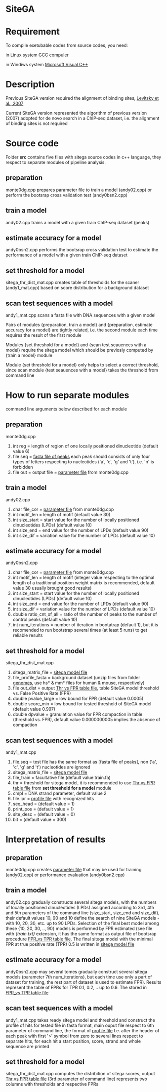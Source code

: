 # SiteGA
# Requirement
To compile exetubable codes from source codes, you need:

in Linux system [GCC](https://gcc.gnu.org/) compuler 

in Windiws system [Microsoft Visual C++](https://visualstudio.microsoft.com/vs/express/)

# Description
Previous SiteGA version required the alignment of binding sites, [Levitsky et al., 2007](https://doi.org/10.1186/1471-2105-8-481)

Current SiteGA version represented the algorithm of previous version (2007) adopted for de novo search in a ChIP-seq dataset, i.e. the alignment of binding sites is not required

# Source code
Folder **src** contains five files with sitega source codes in c++ language, they respect to separate modules of pipeline analysis. 
## preparation
monte0dg.cpp prepares parameter file to train a model (andy02.cpp) or perform the bootsrap cross validation test (andy0bsn2.cpp)
## train a model
andy02.cpp  trains a model with a given train ChIP-seq dataset (peaks)
## estimate accuracy for a model
andy0bsn2.cpp performs the bootsrap cross validation test to estimate the performance of a model with a given train ChIP-seq dataset
## set threshold for a model
sitega_thr_dist_mat.cpp creates table of thresholds for the scaner (andy1_mat.cpp) based on score distribution for a background dataset
## scan test sequences with a model
andy1_mat.cpp scans a fasta file with DNA sequences with a given model

Pairs of modules {preparation, train a model} and {preparation, estimate accuracy for a model} are tightly related, i.e. the second module each time requires the result of the first module

Modules {set threshold for a model} and {scan test seauences with a model} require the sitega model which should be previosly computed by {train a model} module

Module {set threshold for a model} only helps to select a correct threshold, since scan module {test seauences with a model} takes the threshold from command line

# How to run separate modules
command line arguments below described for each module

## preparation

monte0dg.cpp 
1. int reg = length of region of one locally positioned dinucleotide (default value 6)
2. file seq = [fasta file of peaks](https://github.com/parthian-sterlet/sitega/blob/master/examples/peaks.fa) each peak should consists of only four types of letters respecting to nucleotides ('a', 'c', 'g' and 't'), i.e. 'n' is forbidden
3. file out = output file = [parameter file](https://github.com/parthian-sterlet/sitega/blob/master/examples/diagonal_cov.mnt) from monte0dg.cpp 

## train a model

andy02.cpp
1. char file_cor = [parameter file](https://github.com/parthian-sterlet/sitega/blob/master/examples/diagonal_cov.mnt) from monte0dg.cpp 
2. int motif_len = length of motif (default value 30)
3. int size_start = start value for the number of locally positioned dinucleotides (LPDs) (default value 10)
4. int size_end = end value for the number of LPDs (default value 90)
5. int size_dif = variation value for the number of LPDs (default value 10)

## estimate accuracy for a model

andy0bsn2.cpp
1. char file_cor = [parameter file](https://github.com/parthian-sterlet/sitega/blob/master/examples/diagonal_cov.mnt) from monte0dg.cpp 
2. int motif_len = length of motif (integer value respecting to the optimal length of a traditional position weight matrix is recommended, default value 30 usually brought good results)
3. int size_start = start value for the number of locally positioned dinucleotides (LPDs) (default value 10)
4. int size_end = end value for the number of LPDs (default value 90)
5. int size_dif = variation value for the number of LPDs (default value 10)
6. double ratio_cnt_of_all  = ratio of the number of peaks to the number of control peaks (default value 10)
7. int num_iterations = number of iteration in bootatrap (default 1), but it is recomended to run bootstrap several times (at least 5 runs) to get reliable results

## set threshold for a model

sitega_thr_dist_mat.cpp

1. sitega_matrix_file = [sitega model file](https://github.com/parthian-sterlet/sitega/blob/master/examples/model.mat)
2. file_profile_fasta = background dataset (unzip files from folder [genomes](https://github.com/parthian-sterlet/sitega/tree/master/genomes), use hs* & mm* files for human & mouse, respectively)
3. file out_dist = output [Thr vs FPR table file](https://github.com/parthian-sterlet/sitega/blob/master/examples/thr_fpr), table SiteGA model threshold vs. False Positive Rate (FPR)
4. double pvalue_large = low bound for FPR (default value 0.0005)
5. double score_min = low bound for tested threshold of SiteGA model (default value 0.997)
6. double dpvalue = granulation value for FPR compaction in table (threshold vs. FPR), default value 0.0000000005 implies the absence of compaction

## scan test sequences with a model

andy1_mat.cpp

1. file.seq = test file has the same format as [fasta file of peaks], non ('a', 'c', 'g' and 't') nucleotides are ignored
2. sitega_matrix_file = [sitega model file](https://github.com/parthian-sterlet/sitega/blob/master/examples/model.mat)
3. file_train = facultative file (default value train.fa)
4. thr = threshold for sitega model, it is recommended to use [Thr vs FPR table file](https://github.com/parthian-sterlet/sitega/blob/master/examples/thr_fpr) from **set threshold for a model** module
5. cmpl = DNA strand parameter, default value 2 
6. file.ipr = [profile file](https://github.com/parthian-sterlet/sitega/blob/master/examples/hit_profile) with recognized hits
7. seq_head = (default value = 1)
8. print_pos = (default value = 1)
9. site_desc = (default value = 0)
10. bit = (default value = 300)

# Interpretation of results

## preparation

monte0dg.cpp creates [parameter file](https://github.com/parthian-sterlet/sitega/blob/master/examples/diagonal_cov.mnt) that may be used for training (andy02.cpp) or performance evaluation (andy0bsn2.cpp)

## train a model

andy02.cpp gradually constructs several sitega models, with the numbers of locally positioned dinucleotides (LPDs) assigned according to 3rd, 4th and 5th parameters of the command line (size_start, size_end and size_dif), their default values 10, 90 and 10 define the search of nine SiteGA models - with 10, 20, 30, etc. up to 90 LPDs. Selection of the final best model among these {10, 20, 30, .., 90} models is performed by FPR estimated (see file with *{train.txt}* extension, it has the same format as output file of bootsrap procedure [FPR_vs TPR table file](https://github.com/parthian-sterlet/sitega/blob/master/examples/model_bs1.txt). The final sitega model with the minimal FPR at true positive rate (TPR) 0.5 is written in [sitega model file](https://github.com/parthian-sterlet/sitega/blob/master/examples/model.mat)

## estimate accuracy for a model

andy0bsn2.cpp may several tomes gradually construct several sitega models (parameter 7th num_iterations), but each time use only a part of dataset for training, the rest part of dataset is used to estimate FPR). Results represent the table of FPRs for TPR 0.1, 0.2, .. up to 0.9. The stored in [FPR_vs TPR table file](https://github.com/parthian-sterlet/sitega/blob/master/examples/model_bs1.txt)

## scan test sequences with a model

andy1_mat.cpp takes ready sitega model and threshold and construct the profile of hits for tested file in fasta format, main ouput file respect to 6th parameter of command line, the format of [profile file](https://github.com/parthian-sterlet/sitega/blob/master/examples/hit_profile)
I.e. after the header of each peak with first '>' symbol from zero to several lines respect to separate hits, for each hit a start position, score, strand and whole sequence are printed

## set threshold for a model

sitega_thr_dist_mat.cpp computes the distribition of sitega scores, output [Thr vs FPR table file](https://github.com/parthian-sterlet/sitega/blob/master/examples/thr_fpr) (3rd parameter of command line) represents two columns with thresholds and respective FPRs
